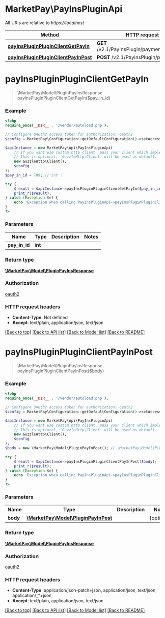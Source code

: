# MarketPay\PayInsPluginApi

All URIs are relative to *https://localhost*

Method | HTTP request | Description
------------- | ------------- | -------------
[**payInsPluginPluginClientGetPayIn**](PayInsPluginApi.md#payInsPluginPluginClientGetPayIn) | **GET** /v2.1/PayInsPlugin/payments/{PayInId} | 
[**payInsPluginPluginClientPayInPost**](PayInsPluginApi.md#payInsPluginPluginClientPayInPost) | **POST** /v2.1/PayInsPlugin/payments | 


# **payInsPluginPluginClientGetPayIn**
> \MarketPay\Model\PluginPayInsResponse payInsPluginPluginClientGetPayIn($pay_in_id)



### Example
```php
<?php
require_once(__DIR__ . '/vendor/autoload.php');

// Configure OAuth2 access token for authorization: oauth2
$config = MarketPay\Configuration::getDefaultConfiguration()->setAccessToken('YOUR_ACCESS_TOKEN');

$apiInstance = new MarketPay\Api\PayInsPluginApi(
    // If you want use custom http client, pass your client which implements `GuzzleHttp\ClientInterface`.
    // This is optional, `GuzzleHttp\Client` will be used as default.
    new GuzzleHttp\Client(),
    $config
);
$pay_in_id = 789; // int | 

try {
    $result = $apiInstance->payInsPluginPluginClientGetPayIn($pay_in_id);
    print_r($result);
} catch (Exception $e) {
    echo 'Exception when calling PayInsPluginApi->payInsPluginPluginClientGetPayIn: ', $e->getMessage(), PHP_EOL;
}
?>
```

### Parameters

Name | Type | Description  | Notes
------------- | ------------- | ------------- | -------------
 **pay_in_id** | **int**|  |

### Return type

[**\MarketPay\Model\PluginPayInsResponse**](../Model/PluginPayInsResponse.md)

### Authorization

[oauth2](../../README.md#oauth2)

### HTTP request headers

 - **Content-Type**: Not defined
 - **Accept**: text/plain, application/json, text/json

[[Back to top]](#) [[Back to API list]](../../README.md#documentation-for-api-endpoints) [[Back to Model list]](../../README.md#documentation-for-models) [[Back to README]](../../README.md)

# **payInsPluginPluginClientPayInPost**
> \MarketPay\Model\PluginPayInsResponse payInsPluginPluginClientPayInPost($body)



### Example
```php
<?php
require_once(__DIR__ . '/vendor/autoload.php');

// Configure OAuth2 access token for authorization: oauth2
$config = MarketPay\Configuration::getDefaultConfiguration()->setAccessToken('YOUR_ACCESS_TOKEN');

$apiInstance = new MarketPay\Api\PayInsPluginApi(
    // If you want use custom http client, pass your client which implements `GuzzleHttp\ClientInterface`.
    // This is optional, `GuzzleHttp\Client` will be used as default.
    new GuzzleHttp\Client(),
    $config
);
$body = new \MarketPay\Model\PluginPayInPost(); // \MarketPay\Model\PluginPayInPost | 

try {
    $result = $apiInstance->payInsPluginPluginClientPayInPost($body);
    print_r($result);
} catch (Exception $e) {
    echo 'Exception when calling PayInsPluginApi->payInsPluginPluginClientPayInPost: ', $e->getMessage(), PHP_EOL;
}
?>
```

### Parameters

Name | Type | Description  | Notes
------------- | ------------- | ------------- | -------------
 **body** | [**\MarketPay\Model\PluginPayInPost**](../Model/PluginPayInPost.md)|  | [optional]

### Return type

[**\MarketPay\Model\PluginPayInsResponse**](../Model/PluginPayInsResponse.md)

### Authorization

[oauth2](../../README.md#oauth2)

### HTTP request headers

 - **Content-Type**: application/json-patch+json, application/json, text/json, application/_*+json
 - **Accept**: text/plain, application/json, text/json

[[Back to top]](#) [[Back to API list]](../../README.md#documentation-for-api-endpoints) [[Back to Model list]](../../README.md#documentation-for-models) [[Back to README]](../../README.md)

